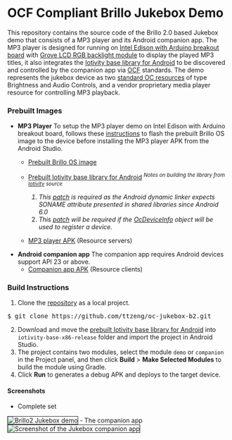OCF Compliant Brillo Jukebox Demo
=====

This repository contains the source code of the Brillo 2.0 based Jukebox demo that consists of a MP3 player and its Android companion app. The MP3 player is designed for running on [Intel Edison with Arduino breakout board](https://www.arduino.cc/en/ArduinoCertified/IntelEdison) with [Grove LCD RGB backlight module](http://wiki.seeed.cc/Grove/Display/Grove_LCD_RGB_Backlight/) to display the played MP3 titles, it also integrates the [Iotivity base library for Android](https://api-docs.iotivity.org/latest-java/index.html) to be discovered and controlled by the companion app via [OCF](https://openconnectivity.org/) standards. The demo represents the jukebox device as two [standard OC resources](https://openconnectivity.org/wp-content/uploads/2016/06/OIC_1.1_Candidate_Specification.zip) of type Brightness and Audio Controls, and a vendor proprietary media player resource for controlling MP3 playback.

### Prebuilt Images
- **MP3 Player**
  To setup the MP3 player demo on Intel Edison with Arduino breakout board, follows these [instructions](https://software.intel.com/en-us/flashing-firmware-with-flash-tool-lite) to flash the prebuilt Brillo OS image to the device before installing the MP3 player APK from the Android Studio.
    + [Prebuilt Brillo OS image](https://drive.google.com/open?id=0B8-BcoYPJr2LZ2N3am5NNGszRFk)
    + [Prebuilt Iotivity base library for Android](https://drive.google.com/open?id=0B8-BcoYPJr2LQkZzZ3lpekh0UkU)
    <sup><i>Notes on building the library from [Iotivity](https://www.iotivity.org/) source
        1. This [patch](https://gerrit.iotivity.org/gerrit/#/c/7595/) is required as the Android dynamic linker expects SONAME attribute presented in shared libraries since Android 6.0
        2. This [patch](https://gerrit.iotivity.org/gerrit/#/c/10165/) will be required if the [OcDeviceInfo](https://api-docs.iotivity.org/latest-java/index.html) object will be used to register a device.</i></sup>

    + [MP3 player APK](https://drive.google.com/open?id=0B8-BcoYPJr2LVGhiQXJEY1JORzg) (Resource servers)
    <p>
- **Android companion app**
    The companion app requires Android devices support API 23 or above.
    + [Companion app APK](https://drive.google.com/open?id=0B8-BcoYPJr2LSTdpYllRQnpyRkk) (Resource clients)

### Build Instructions
1. Clone the [repository](https://github.com/ttzeng/oc-jukebox-b2) as a local project.
<pre>$ git clone https://github.com/ttzeng/oc-jukebox-b2.git
</pre>
2. Download and move the [prebuilt Iotivity base library for Android](https://drive.google.com/open?id=0B8-BcoYPJr2LQkZzZ3lpekh0UkU) into <code>iotivity-base-x86-release</code> folder and import the project in Android Studio.
3. The project contains two modules, select the module <code>demo</code> or <code>companion</code> in the Project panel, and then click <b>Build</b> > <b>Make Selected Modules</b> to build the module using Gradle.
4. Click <b>Run</b> to generates a debug APK and deploys to the target device.

#### Screenshots
- Complete set
<img src="http://ttzeng.github.io/doc/assets/OC-Jukebox-Brillo2.jpg" border="1" alt="Brillo2 Jukebox demo" />
- The companion app
<img src="http://ttzeng.github.io/doc/assets/OC-Jukebox-Brillo2.png" border="1" alt="Screenshot of the Jukebox companion app"/>
